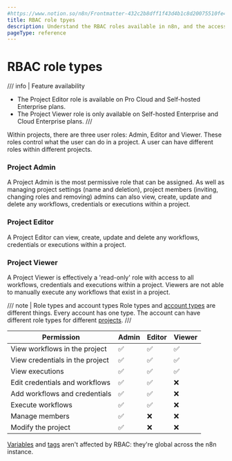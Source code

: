 ```yaml
---
#https://www.notion.so/n8n/Frontmatter-432c2b8dff1f43d4b1c8d20075510fe4
title: RBAC role tpyes
description: Understand the RBAC roles available in n8n, and the access they have.
pageType: reference
---
```


# RBAC role types

/// info | Feature availability
* The Project Editor role is available on Pro Cloud and Self-hosted Enterprise plans. 
* The Project Viewer role is only available on Self-hosted Enterprise and Cloud Enterprise plans.
///

Within projects, there are three user roles: Admin, Editor and Viewer. These roles control what the user can do in a project. A user can have different roles within different projects.

### Project Admin
A Project Admin is the most permissive role that can be assigned. As well as managing project settings (name and deletion), project members (inviting, changing roles and removing) admins can also view, create, update and delete any workflows, credentials or executions within a project. 

### Project Editor
A Project Editor can view, create, update and delete any workflows, credentials or executions within a project. 

### Project Viewer
A Project Viewer is effectively a 'read-only' role with access to all workflows, credentials and executions within a project. Viewers are not able to manually execute any workflows that exist in a project. 


/// note | Role types and account types
Role types and [account types](/user-management/account-types/) are different things. Every account has one type. The account can have different role types for different [projects](/user-management/rbac/projects/).
///

| Permission | Admin | Editor | Viewer | 
| ---------- |------ | ------ | ------ | 
| View workflows in the project | :white_check_mark: | :white_check_mark: | :white_check_mark: |
| View credentials in the project | :white_check_mark: | :white_check_mark: | :white_check_mark: |
| View executions | :white_check_mark: | :white_check_mark: | :white_check_mark: | 
| Edit credentials and workflows | :white_check_mark: | :white_check_mark: | :x: | 
| Add workflows and credentials | :white_check_mark: | :white_check_mark: | :x: | 
| Execute workflows | :white_check_mark: | :white_check_mark: | :x: | 
| Manage members | :white_check_mark: | :x: | :x: | 
| Modify the project | :white_check_mark: | :x: | :x: | 



[Variables](/code/variables/) and [tags](/workflows/tags/) aren't affected by RBAC: they're global across the n8n instance.
